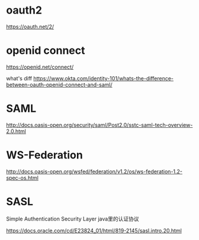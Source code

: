 

# oauth2
https://oauth.net/2/

# openid connect

https://openid.net/connect/


what's diff https://www.okta.com/identity-101/whats-the-difference-between-oauth-openid-connect-and-saml/

# SAML
http://docs.oasis-open.org/security/saml/Post2.0/sstc-saml-tech-overview-2.0.html


# WS-Federation 

http://docs.oasis-open.org/wsfed/federation/v1.2/os/ws-federation-1.2-spec-os.html

# SASL

Simple Authentication Security Layer  java里的认证协议

https://docs.oracle.com/cd/E23824_01/html/819-2145/sasl.intro.20.html